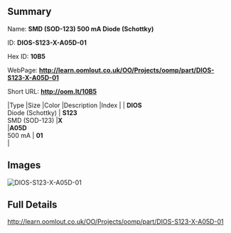 

## Summary
 
Name: __SMD (SOD-123) 500 mA Diode (Schottky)__

ID: __DIOS-S123-X-A05D-01__

Hex ID: __10B5__

WebPage: __http://learn.oomlout.co.uk/OO/Projects/oomp/part/DIOS-S123-X-A05D-01__

Short URL: __http://oom.lt/10B5__


|Type   |Size   |Color   |Description   |Index   |
| __DIOS__ <br>Diode (Schottky)  | __S123__<br>SMD (SOD-123)   |__X__<br>    |__A05D__<br>500 mA    | __01__<br>  |


## Images
![DIOS-S123-X-A05D-01](http://oomlout.com/oomp-gen/parts/DIOS-S123-X-A05D-01/DIOS-S123-X-A05D-01_420.jpg)

## Full Details

 http://learn.oomlout.co.uk/OO/Projects/oomp/part/DIOS-S123-X-A05D-01

